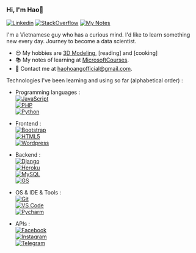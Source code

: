 ### Hi, I'm Hao👋
[![Linkedin](https://img.shields.io/badge/-LinkedIn-blue?style=flat&logo=Linkedin&logoColor=white&link=https://www.linkedin.com/in/haohoangofficial/)](https://www.linkedin.com/in/haohoangofficial/)
[![StackOverflow](https://aleen42.github.io/badges/src/stackoverflow.svg)](https://stackoverflow.com/users/9902858/hao-hoang)
[![My Notes](https://img.shields.io/badge/-My%20Notes-009e22?style=flat&logo=data:image/png;base64,iVBORw0KGgoAAAANSUhEUgAAAA4AAAARCAQAAABHwVUUAAAAxklEQVQYlYWROw6BQRSFp1LRW4BaqUCswAJsQYJoJDQsAI0VSIgIpUKjIgqxAIlGoSXexPNz+ecvMDi3uvnmzD0zVymFkwI9ui/Vo4JH4SDEhE9diSkCZMkzZ0Wblq6pwBspJdcGWUgzJEqDOk3S1DTES5IyGwbi37FmL0eqNnQToc+RMQkZkCVHnI4NXYQZcZZmz/ZZOy429JGhJIHepQP5ZeKn/jr1zJMZWmkPZmi9c/ktUNCAtNP625kZ/tqKeuQtmvd5B5bhnUU8EVlfAAAAAElFTkSuQmCC&link=https://github.com/haohoangofficial/MicrosoftCourses)](https://github.com/haohoangofficial/MicrosoftCourses)

I'm a Vietnamese guy who has a curious mind. I'd like to learn something new every day. Journey to become a data scientist.

- 😍 My hobbies are [3D Modeling](https://www.autodesk.com/), [reading] and [cooking]
- 📚 My notes of learning at [MicrosoftCourses](https://github.com/haohoangofficial/MicrosoftCourses).
- 💌 Contact me at [haohoangofficial@gmail.com](mailto:haohoangofficial@gmail.com).

Technologies I've been learning and using so far (alphabetical order) :

- Programming languages : <br />
    [![JavaScript](https://img.shields.io/badge/-JavaScript-eee?style=flat-square&logo=javascript&logoColor=DD9C25)](https://github.com/haohoangofficial/GoogleAppsScript) <br />
    [![PHP](http://img.shields.io/badge/-PHP-eee?style=flat-square&logo=php&logoColor=4951aa)](https://github.com/haohoangofficial/WooCommerceFeatures) <br />
    [![Python](http://img.shields.io/badge/-Python-eee?style=flat-square&logo=python&logoColor=F7BD2F)](https://github.com/haohoangofficial/MicrosoftCoursesEbook) <br />

- Frontend : <br />
    [![Bootstrap](http://img.shields.io/badge/-Bootstrap-eee?style=flat-square&logo=bootstrap&logoColor=563D7C)]() <br />
    [![HTML5](http://img.shields.io/badge/-HTML5-eee?style=flat-square&logo=html5&logoColor=E34F26)]() <br />
    [![Wordpress](http://img.shields.io/badge/-Wordpress-eee?style=flat-square&logo=wordpress&logoColor=21759B)]() <br />

- Backend : <br />
    [![Django](https://img.shields.io/badge/Django-092E20?style=for-the-badge&logo=django&logoColor=white)]() <br />
    [![Heroku](https://img.shields.io/badge/Heroku-430098?style=for-the-badge&logo=heroku&logoColor=white)]() <br />
    [![MySQL](https://img.shields.io/badge/MySQL-00000F?style=for-the-badge&logo=mysql&logoColor=white)]() <br />
    [![GS](https://img.shields.io/badge/Google-Apps%20Script-green)](https://github.com/haohoangofficial/GoogleAppsScript) <br />

- OS & IDE & Tools : <br />
    [![Git](http://img.shields.io/badge/-Git-eee?style=flat-square&logo=git&logoColor=F05032)]() <br />
    [![VS Code](http://img.shields.io/badge/-VS%20Code-eee?style=flat-square&logo=visual-studio-code&logoColor=007ACC)]() <br />
    [![Pycharm](https://img.shields.io/badge/pycharm-143?style=for-the-badge&logo=pycharm&logoColor=black&color=black&labelColor=green)]() <br />

- APIs : <br />
    [![Facebook](https://img.shields.io/badge/Facebook-1877F2?style=for-the-badge&logo=facebook&logoColor=white)]() <br />
    [![Instagram](https://img.shields.io/badge/Instagram-E4405F?style=for-the-badge&logo=instagram&logoColor=white)]() <br />
    [![Telegram](https://img.shields.io/badge/Telegram-2CA5E0?style=for-the-badge&logo=telegram&logoColor=white)](https://github.com/haohoangofficial/TelegramGS) <br />